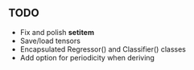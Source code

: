 ## TODO

- Fix and polish __setitem__
- Save/load tensors
- Encapsulated Regressor() and Classifier() classes
- Add option for periodicity when deriving
